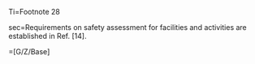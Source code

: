 Ti=Footnote 28

sec=Requirements on safety assessment for facilities and activities are established in Ref. [14].

=[G/Z/Base]
